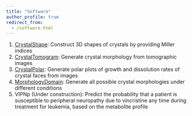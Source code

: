 ```yaml
---
title: "Software"
author_profile: true
redirect_from: 
  - /software.html
---
```


1. [CrystalShape](https://engineering.purdue.edu/ramkiites/software-developed/): Construct 3D shapes of crystals by providing Miller indices  
2. [CrystalTomogram](https://engineering.purdue.edu/ramkiites/software-developed/): Generate crystal morphology from tomographic images  
3. [CrystalPolar](https://engineering.purdue.edu/ramkiites/software-developed/): Generate polar plots of growth and dissolution rates of crystal faces from images  
4. [MorphologyDomain](https://engineering.purdue.edu/ramkiites/software-developed/): Generate all possible crystal morphologies under different conditions  
5. VIPNp (Under construction): Predict the probability that a patient is susceptible to peripheral neuropathy due to vincristine any time during treatment for leukemia, based on the metabolite profile
